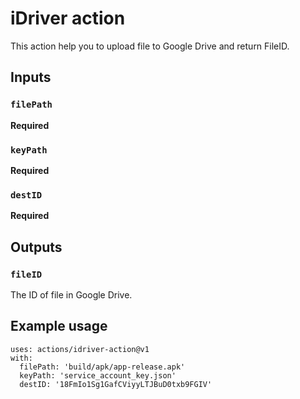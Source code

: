 # iDriver action

This action help you to upload file to Google Drive and return FileID.

## Inputs

### `filePath`

**Required** 

### `keyPath`

**Required** 

### `destID`

**Required** 

## Outputs

### `fileID`

The ID of file in Google Drive.

## Example usage

```
uses: actions/idriver-action@v1
with:
  filePath: 'build/apk/app-release.apk'
  keyPath: 'service_account_key.json'
  destID: '18FmIo1Sg1GafCViyyLTJBuD0txb9FGIV'
```